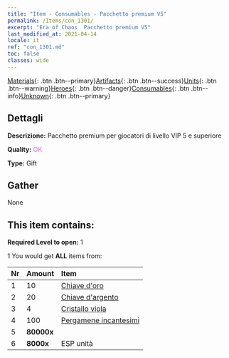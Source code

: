 ```yaml
---
title: "Item - Consumables - Pacchetto premium V5"
permalink: /Items/con_1301/
excerpt: "Era of Chaos  Pacchetto premium V5"
last_modified_at: 2021-04-14
locale: it
ref: "con_1301.md"
toc: false
classes: wide
---
```

 [Materials](/it/Items/){: .btn .btn--primary}[Artifacts](/it/Items/Artifacts/){: .btn .btn--success}[Units](/it/Items/Units/){: .btn .btn--warning}[Heroes](/it/Items/Heroes/){: .btn .btn--danger}[Consumables](/it/Items/Consumables/){: .btn .btn--info}[Unknown](/it/Items/Unknown/){: .btn .btn--primary}

## Dettagli
 **Descrizione:** Pacchetto premium per giocatori di livello VIP 5 e superiore

 **Quality:** <span style="color: #DA70D6">OK</span>

 **Type:** Gift

## Gather

  None

## This item contains:

 **Required Level to open:** 1

 1 You would get **ALL** items  from:

  | Nr | Amount |     Item    |
  |:---|:-------|:------------|
  | 1 | 10 | [Chiave d'oro](/it/Items/con_783/) | 
  | 2 | 20 | [Chiave d'argento](/it/Items/con_693/) | 
  | 3 | 4 | [Cristallo viola](/it/Items/con_720/) | 
  | 4 | 100 | [Pergamene incantesimi](/it/Items/con_694/) | 
  | 5 |  **80000x** | <i class="fas fa-coins"/> |  | 
  | 6 |  **8000x** | ESP unità |  | 
